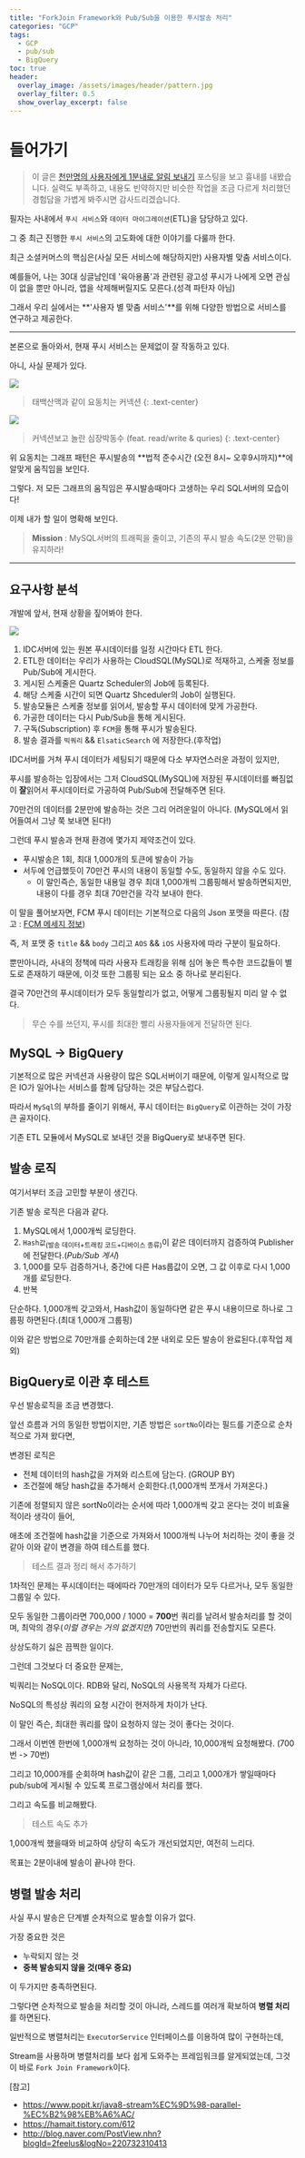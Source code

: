 ```yaml
---
title: "ForkJoin Framework와 Pub/Sub을 이용한 푸시발송 처리"
categories: "GCP"
tags:
  - GCP
  - pub/sub
  - BigQuery
toc: true
header:
  overlay_image: /assets/images/header/pattern.jpg
  overlay_filter: 0.5
  show_overlay_excerpt: false
---
```


# 들어가기

> 이 글은 [천만명의 사용자에게 1분내로 알림 보내기](https://taetaetae.github.io/2019/01/02/faster-parallel-processes/) 포스팅을 보고 흉내를 내봤습니다. 실력도 부족하고, 내용도 빈약하지만 비슷한 작업을 조금 다르게 처리했던 경험담을 가볍게 봐주시면 감사드리겠습니다.

필자는 사내에서 `푸시 서비스`와 `데이터 마이그레이션`(ETL)을 담당하고 있다.

그 중 최근 진행한 `푸시 서비스`의 고도화에 대한 이야기를 다룰까 한다.

최근 소셜커머스의 핵심은(사실 모든 서비스에 해당하지만) 사용자별 맞춤 서비스이다.

예를들어, 나는 30대 싱글남인데 '육아용품'과 관련된 광고성 푸시가 나에게 오면 관심이 없을 뿐만 아니라, 앱을 삭제해버릴지도 모른다.(성격 파탄자 아님)

그래서 우리 실에서는 **'사용자 별 맞춤 서비스'**를 위해 다양한 방법으로 서비스를 연구하고 제공한다.

---

본론으로 돌아와서, 현재 푸시 서비스는 문제없이 잘 작동하고 있다.

아니, 사실 문제가 있다.

![](/assets/images/study/dev/2019/themejoo/mysql_1.png)

> 태백산맥과 같이 요동치는 커넥션
{: .text-center}

![](/assets/images/study/dev/2019/themejoo/mysql_2.png)

> 커넥션보고 놀란 심장박동수 (feat. read/write & quries)
{: .text-center}

위 요동치는 그래프 패턴은 푸시발송의 **법적 준수시간 (오전 8시~ 오후9시까지)**에 알맞게 움직임을 보인다.

그렇다. 저 모든 그래프의 움직임은 푸시발송때마다 고생하는 우리 SQL서버의 모습이다!

이제 내가 할 일이 명확해 보인다.

> **Mission** : MySQL서버의 트래픽을 줄이고, 기존의 푸시 발송 속도(2분 안팎)을 유지하라!

---

## 요구사항 분석

개발에 앞서, 현재 상황을 짚어봐야 한다.

![](/assets/images/study/dev/2019/themejoo/push_process.png)

1. IDC서버에 있는 원본 푸시데이터를 일정 시간마다 ETL 한다.
2. ETL한 데이터는 우리가 사용하는 CloudSQL(MySQL)로 적재하고, 스케줄 정보를 Pub/Sub에 게시한다.
3. 게시된 스케줄은 Quartz Scheduler의 Job에 등록된다.
4. 해당 스케줄 시간이 되면 Quartz Shceduler의 Job이 실행된다.
5. 발송모듈은 스케줄 정보를 읽어서, 발송할 푸시 데이터에 맞게 가공한다.
6. 가공한 데이터는 다시 Pub/Sub을 통해 게시된다.
7. 구독(Subscription) 후 `FCM`을 통해 푸시가 발송된다.
8. 발송 결과를  `빅쿼리` && `ElsaticSearch` 에 저장한다.(후작업)

IDC서버를 거쳐 푸시 데이터가 세팅되기 때문에 다소 부자연스러운 과정이 있지만,

푸시를 발송하는 입장에서는 그저 CloudSQL(MySQL)에 저장된 푸시데이터를 빠짐없이 **잘**읽어서 푸시데이터로 가공하여 Pub/Sub에 전달해주면 된다.

70만건의 데이터를 2분만에 발송하는 것은 그리 어려운일이 아니다. (MySQL에서 읽어들여서 그냥 쭉 보내면 된다!)

그런데 푸시 발송과 현재 환경에 몇가지 제약조건이 있다.

- 푸시발송은 1회, 최대 1,000개의 토큰에 발송이 가능
- 서두에 언급했듯이 70만건 푸시의 내용이 동일할 수도, 동일하지 않을 수도 있다.
  - 이 말인즉슨, 동일한 내용일 경우 최대 1,000개씩 그룹핑해서 발송하면되지만, 내용이 다를 경우 최대 70만건을 각각 보내야 한다.

이 말을 풀어보자면, FCM 푸시 데이터는 기본적으로 다음의 Json 포맷을 따른다. (참고 : [FCM 메세지 정보](https://firebase.google.com/docs/cloud-messaging/concept-options?hl=ko))

즉, 저 포맷 중 `title` && `body` 그리고 `AOS` && `iOS` 사용자에 따라 구분이 필요하다.

뿐만아니라, 사내의 정책에 따라 사용자 트래킹을 위해 심어 놓은 특수한 코드값들이 별도로 존재하기 때문에, 이것 또한 그룹핑 되는 요소 중 하나로 분리된다.

결국 70만건의 푸시데이터가 모두 동일할리가 없고, 어떻게 그룹핑될지 미리 알 수 없다.

> 무슨 수를 쓰던지, 푸시를 최대한 빨리 사용자들에게 전달하면 된다.

## MySQL -> BigQuery

기본적으로 많은 커넥션과 사용량이 많은 SQL서버이기 때문에, 이렇게 일시적으로 많은 IO가 일어나는 서비스를 함께 담당하는 것은 부담스럽다.

따라서 `MySql`의 부하를 줄이기 위해서, 푸시 데이터는 `BigQuery`로 이관하는 것이 가장 큰 골자이다.

기존 ETL 모듈에서 MySQL로 보내던 것을 BigQuery로 보내주면 된다.

## 발송 로직

여기서부터 조금 고민할 부분이 생긴다.

기존 발송 로직은 다음과 같다.

1. MySQL에서 1,000개씩 로딩한다.
2. `Hash값`<sub>(발송 데이터+트래킹 코드+디바이스 종류)</sub>이 같은 데이터까지 검증하여 Publisher에 전달한다.(*Pub/Sub 게시*)
3. 1,000를 모두 검증하거나, 중간에 다른 Has룹값이 오면, 그 값 이후로 다시 1,000개를 로딩한다.
4. 반복

단순하다. 1,000개씩 갖고와서, Hash값이 동일하다면 같은 푸시 내용이므로 하나로 그룹핑 하면된다.(최대 1,000개 그룹핑)

이와 같은 방법으로 70만개를 순회하는데 2분 내외로 모든 발송이 완료된다.(후작업 제외)

## BigQuery로 이관 후 테스트

우선 발송로직을 조금 변경했다.

앞선 흐름과 거의 동일한 방법이지만, 기존 방법은 `sortNo`이라는 필드를 기준으로 순차적으로 가져 왔다면, 

변경된 로직은

- 전체 데이터의 hash값을 가져와 리스트에 담는다. (GROUP BY)
- 조건절에 해당 hash값을 추가해서 순회한다.(1,000개씩 쪼개서 가져온다.)

기존에 정렬되지 않은 sortNo이라는 순서에 따라 1,000개씩 갖고 온다는 것이 비효율적이라 생각이 들어,

애초에 조건절에 hash값을 기준으로 가져와서 1000개씩 나누어 처리하는 것이 좋을 것 같아 이와 같이 변경을 하여 테스트를 했다.

> 테스트 결과 정리 해서 추가하기

1차적인 문제는 푸시데이터는 때에따라 70만개의 데이터가 모두 다르거나, 모두 동일한 그룹일 수 있다.

모두 동일한 그룹이라면 700,000 / 1000 = **700**번 쿼리를 날려서 발송처리를 할 것이며, 최악의 경우(*이럴 경우는 거의 없겠지만*) 70만번의 쿼리를 전송할지도 모른다.

상상도하기 싫은 끔찍한 일이다.

그런데 그것보다 더 중요한 문제는,

빅쿼리는 NoSQL이다. RDB와 달리, NoSQL의 사용목적 자체가 다르다.

NoSQL의 특성상 쿼리의 요청 시간이 현저하게 차이가 난다.

이 말인 즉슨, 최대한 쿼리를 많이 요청하지 않는 것이 좋다는 것이다.

그래서 이번엔 한번에 1,000개씩 요청하는 것이 아니라, 10,000개씩 요청해봤다. (700번 -> 70번)

그리고 10,000개를 순회하며 hash값이 같은 그룹, 그리고 1,000개가 쌓일때마다 pub/sub에 게시될 수 있도록 프로그램상에서 처리를 했다.

그리고 속도를 비교해봤다.

> 테스트 속도 추가

1,000개씩 했을때와 비교하여 상당히 속도가 개선되었지만, 여전히 느리다.

목표는 2분이내에 발송이 끝나야 한다.

## 병렬 발송 처리

사실 푸시 발송은 단계별 순차적으로 발송할 이유가 없다.

가장 중요한 것은

- 누락되지 않는 것
- **중복 발송되지 않을 것(매우 중요)**

이 두가지만 충족하면된다.

그렇다면 순차적으로 발송을 처리할 것이 아니라, 스레드를 여러개 확보하여 **병렬 처리**를 하면된다.

일반적으로 병렬처리는 `ExecutorService` 인터페이스를 이용하여 많이 구현하는데,

Stream을 사용하며 병렬처리를 보다 쉽게 도와주는 프레임워크를 알게되었는데, 그것이 바로 `Fork Join Framework`이다.




[참고]
- https://www.popit.kr/java8-stream%EC%9D%98-parallel-%EC%B2%98%EB%A6%AC/
- https://hamait.tistory.com/612
- http://blog.naver.com/PostView.nhn?blogId=2feelus&logNo=220732310413